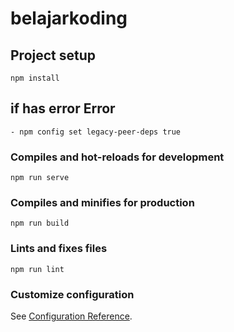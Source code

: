 # belajarkoding

## Project setup
```
npm install
```
## if has error Error
```
- npm config set legacy-peer-deps true
```
### Compiles and hot-reloads for development
```
npm run serve
```

### Compiles and minifies for production
```
npm run build
```

### Lints and fixes files
```
npm run lint
```

### Customize configuration
See [Configuration Reference](https://cli.vuejs.org/config/).
